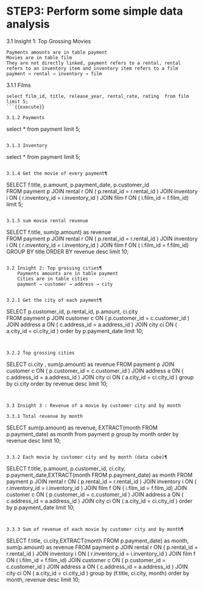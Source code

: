 # STEP3: Perform some simple data analysis


3.1 Insight 1: Top Grossing Movies

    Payments amounts are in table payment
    Movies are in table film
    They are not directly linked, payment refers to a rental, rental refers to an inventory item and inventory item refers to a film
    payment → rental → inventory → film


3.1.1 Films
```
select film_id, title, release_year, rental_rate, rating  from film limit 5;
```{{execute}}

3.1.2 Payments
```
select * from payment limit 5;
```{{execute}}

3.1.3 Inventory
```
select * from payment limit 5;
```{{execute}}

3.1.4 Get the movie of every payment¶
```
SELECT f.title, p.amount, p.payment_date, p.customer_id                                            
FROM payment p
JOIN rental r    ON ( p.rental_id = r.rental_id )
JOIN inventory i ON ( r.inventory_id = i.inventory_id )
JOIN film f ON ( i.film_id = f.film_id)
limit 5;
```{{execute}}

3.1.5 sum movie rental revenue
```
SELECT f.title, sum(p.amount) as revenue                                            
FROM payment p
JOIN rental r    ON ( p.rental_id = r.rental_id )
JOIN inventory i ON ( r.inventory_id = i.inventory_id )
JOIN film f ON ( i.film_id = f.film_id)
GROUP BY title
ORDER BY revenue desc
limit 10;
```{{execute}}

3.2 Insight 2: Top grossing cities¶ 
    Payments amounts are in table payment
    Cities are in table cities
    payment → customer → address → city


3.2.1 Get the city of each payment¶
```
SELECT p.customer_id, p.rental_id, p.amount, ci.city                            
FROM payment p
JOIN customer c  ON ( p.customer_id = c.customer_id )
JOIN address a ON ( c.address_id = a.address_id )
JOIN city ci ON ( a.city_id = ci.city_id )
order by p.payment_date
limit 10;
```{{execute}}


3.2.2 Top grossing cities
```
SELECT ci.city ,  sum(p.amount) as revenue
FROM payment p
JOIN customer c  ON ( p.customer_id = c.customer_id )
JOIN address a ON ( c.address_id = a.address_id )
JOIN city ci ON ( a.city_id = ci.city_id )
group by ci.city
order by revenue desc
limit 10;
```{{execute}}


3.3 Insight 3 : Revenue of a movie by customer city and by month

3.3.1 Total revenue by month
```
SELECT sum(p.amount) as revenue, EXTRACT(month FROM p.payment_date) as month
from payment p
group by month
order by revenue desc
limit 10;
```{{execute}}

3.3.2 Each movie by customer city and by month (data cube)¶
```
SELECT f.title, p.amount, p.customer_id, ci.city, p.payment_date,EXTRACT(month FROM p.payment_date) as month
FROM payment p
JOIN rental r    ON ( p.rental_id = r.rental_id )
JOIN inventory i ON ( r.inventory_id = i.inventory_id )
JOIN film f ON ( i.film_id = f.film_id)
JOIN customer c  ON ( p.customer_id = c.customer_id )
JOIN address a ON ( c.address_id = a.address_id )
JOIN city ci ON ( a.city_id = ci.city_id )
order by p.payment_date
limit 10;
```{{execute}}


3.3.3 Sum of revenue of each movie by customer city and by month¶
```
SELECT f.title, ci.city,EXTRACT(month FROM p.payment_date) as month, sum(p.amount) as revenue
FROM payment p
JOIN rental r    ON ( p.rental_id = r.rental_id )
JOIN inventory i ON ( r.inventory_id = i.inventory_id )
JOIN film f ON ( i.film_id = f.film_id)
JOIN customer c  ON ( p.customer_id = c.customer_id )
JOIN address a ON ( c.address_id = a.address_id )
JOIN city ci ON ( a.city_id = ci.city_id )
group by (f.title, ci.city, month)
order by month, revenue desc
limit 10;
```{{execute}}








